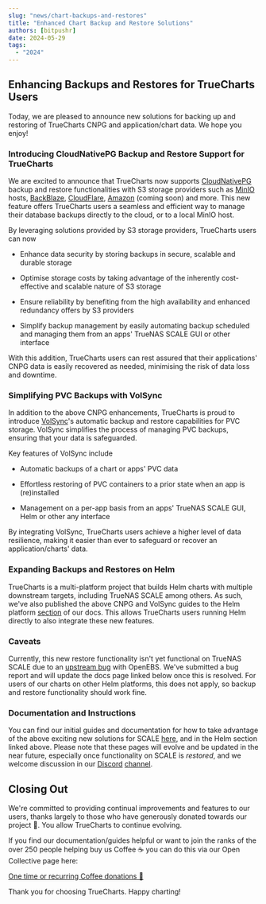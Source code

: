 ```yaml
---
slug: "news/chart-backups-and-restores"
title: "Enhanced Chart Backup and Restore Solutions"
authors: [bitpushr]
date: 2024-05-29
tags:
  - "2024"
---
```


## Enhancing Backups and Restores for TrueCharts Users

Today, we are pleased to announce new solutions for backing up and restoring of TrueCharts CNPG and application/chart data. We hope you enjoy!

### Introducing CloudNativePG Backup and Restore Support for TrueCharts

We are excited to announce that TrueCharts now supports [CloudNativePG](https://cloudnative-pg.io/) backup and restore functionalities with S3 storage providers such as [MinIO](https://min.io/) hosts, [BackBlaze](https://www.backblaze.com/docs/cloud-storage-s3-compatible-api), [CloudFlare](https://www.cloudflare.com/en-au/developer-platform/r2/), [Amazon](https://aws.amazon.com/s3/) (coming soon) and more. This new feature offers TrueCharts users a seamless and efficient way to manage their database backups directly to the cloud, or to a local MinIO host.

By leveraging solutions provided by S3 storage providers, TrueCharts users can now

- Enhance data security by storing backups in secure, scalable and durable storage

- Optimise storage costs by taking advantage of the inherently cost-effective and scalable nature of S3 storage

- Ensure reliability by benefiting from the high availability and enhanced redundancy offers by S3 providers

- Simplify backup management by easily automating backup scheduled and managing them from an apps' TrueNAS SCALE GUI or other interface

With this addition, TrueCharts users can rest assured that their applications' CNPG data is easily recovered as needed, minimising the risk of data loss and downtime.

### Simplifying PVC Backups with VolSync

In addition to the above CNPG enhancements, TrueCharts is proud to introduce [VolSync](https://github.com/backube/volsync)'s automatic backup and restore capabilities for PVC storage. VolSync simplifies the process of managing PVC backups, ensuring that your data is safeguarded.

Key features of VolSync include

- Automatic backups of a chart or apps' PVC data

- Effortless restoring of PVC containers to a prior state when an app is (re)installed

- Management on a per-app basis from an apps' TrueNAS SCALE GUI, Helm or other any interface

By integrating VolSync, TrueCharts users achieve a higher level of data resilience, making it easier than ever to safeguard or recover an application/charts' data.

### Expanding Backups and Restores on Helm

TrueCharts is a multi-platform project that builds Helm charts with multiple downstream targets, including TrueNAS SCALE among others. As such, we've also published the above CNPG and VolSync guides to the Helm platform [section](/general/support-policy/) of our docs. This allows TrueCharts users running Helm directly to also integrate these new features.

### Caveats

Currently, this new restore functionality isn't yet functional on TrueNAS SCALE due to an [upstream bug](https://github.com/openebs/zfs-localpv/issues/536) with OpenEBS. We've submitted a bug report and will update the docs page linked below once this is resolved. For users of our charts on other Helm platforms, this does not apply, so backup and restore functionality should work fine.

### Documentation and Instructions

You can find our initial guides and documentation for how to take advantage of the above exciting new solutions for SCALE [here](/deprecated/scale/guides/backup-restore), and in the Helm section linked above. Please note that these pages will evolve and be updated in the near future, especially once functionality on SCALE is _restored_, and we welcome discussion in our [Discord](https://discord.gg/tVsPTHWTtr) [channel](https://discord.com/channels/830763548678291466/1234481318499323956).

## Closing Out

We're committed to providing continual improvements and features to our users, thanks largely to those who have generously donated towards our project 💙. You allow TrueCharts to continue evolving.

If you find our documentation/guides helpful or want to join the ranks of the over 250 people helping buy us Coffee ☕ you can do this via our Open Collective page here:

[One time or recurring Coffee donations 🫶](https://opencollective.com/truecharts)

Thank you for choosing TrueCharts. Happy charting!
